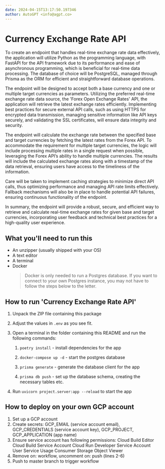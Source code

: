 ```yaml
---
date: 2024-04-15T13:17:50.197346
author: AutoGPT <info@agpt.co>
---
```


# Currency Exchange Rate API

To create an endpoint that handles real-time exchange rate data effectively, the application will utilize Python as the programming language, with FastAPI for the API framework due to its performance and ease of asynchronous programming, which is beneficial for real-time data processing. The database of choice will be PostgreSQL, managed through Prisma as the ORM for efficient and straightforward database operations.

The endpoint will be designed to accept both a base currency and one or multiple target currencies as parameters. Utilizing the preferred real-time exchange rate data source, the 'Forex Open Exchange Rates' API, the application will retrieve the latest exchange rates efficiently. Implementing best practices for secure external API calls, such as using HTTPS for encrypted data transmission, managing sensitive information like API keys securely, and validating the SSL certificates, will ensure data integrity and security.

The endpoint will calculate the exchange rate between the specified base and target currencies by fetching the latest rates from the Forex API. To accommodate the requirement for multiple target currencies, the logic will include processing multiple rates in a single request when possible, leveraging the Forex API’s ability to handle multiple currencies. The results will include the calculated exchange rates along with a timestamp of the data retrieval, ensuring users have access to the timeliness of the information.

Care will be taken to implement caching strategies to minimize direct API calls, thus optimizing performance and managing API rate limits effectively. Fallback mechanisms will also be in place to handle potential API failures, ensuring continuous functionality of the endpoint.

In summary, the endpoint will provide a robust, secure, and efficient way to retrieve and calculate real-time exchange rates for given base and target currencies, incorporating user feedback and technical best practices for a high-quality user experience.

## What you'll need to run this
* An unzipper (usually shipped with your OS)
* A text editor
* A terminal
* Docker
  > Docker is only needed to run a Postgres database. If you want to connect to your own
  > Postgres instance, you may not have to follow the steps below to the letter.


## How to run 'Currency Exchange Rate API'

1. Unpack the ZIP file containing this package

2. Adjust the values in `.env` as you see fit.

3. Open a terminal in the folder containing this README and run the following commands:

    1. `poetry install` - install dependencies for the app

    2. `docker-compose up -d` - start the postgres database

    3. `prisma generate` - generate the database client for the app

    4. `prisma db push` - set up the database schema, creating the necessary tables etc.

4. Run `uvicorn project.server:app --reload` to start the app

## How to deploy on your own GCP account
1. Set up a GCP account
2. Create secrets: GCP_EMAIL (service account email), GCP_CREDENTIALS (service account key), GCP_PROJECT, GCP_APPLICATION (app name)
3. Ensure service account has following permissions: 
    Cloud Build Editor
    Cloud Build Service Account
    Cloud Run Developer
    Service Account User
    Service Usage Consumer
    Storage Object Viewer
4. Remove on: workflow, uncomment on: push (lines 2-6)
5. Push to master branch to trigger workflow
